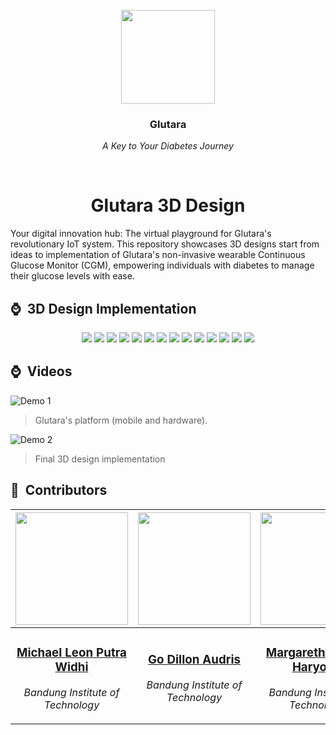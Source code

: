 <br>
<div align="center">
    <div >
        <img height="150px" src="https://firebasestorage.googleapis.com/v0/b/upheld-acumen-420202.appspot.com/o/readme-assets%2FGlutara.png?alt=media&token=77d4dd88-6cca-4e4d-94f2-321124c20a61" alt=""/>
    </div>
    <div>
            <h3><b>Glutara</b></h3>
            <p><i>A Key to Your Diabetes Journey</i></p>
    </div>      
</div>
<br>
<h1 align="center">Glutara 3D Design</h1>
Your digital innovation hub: The virtual playground for Glutara's revolutionary IoT system. This repository showcases 3D designs start from ideas to implementation of Glutara's non-invasive wearable Continuous Glucose Monitor (CGM), empowering individuals with diabetes to manage their glucose levels with ease.

## ⌚ &nbsp;3D Design Implementation
<div align="center">
<img src="https://firebasestorage.googleapis.com/v0/b/upheld-acumen-420202.appspot.com/o/readme-assets%2F3d-design%2FCover.png?alt=media&token=332d6b23-0a8c-4bc7-b3cf-3f0b3d84dc5a"/>
<img src="https://firebasestorage.googleapis.com/v0/b/upheld-acumen-420202.appspot.com/o/readme-assets%2F3d-design%2FDesign%201.png?alt=media&token=83908ed3-1a67-4469-9352-4ca344ccd707"/>
<img src="https://firebasestorage.googleapis.com/v0/b/upheld-acumen-420202.appspot.com/o/readme-assets%2F3d-design%2FDesign%202.png?alt=media&token=e49fa2c0-f942-4531-b699-4ea6cbc32439"/>
<img src="https://firebasestorage.googleapis.com/v0/b/upheld-acumen-420202.appspot.com/o/readme-assets%2F3d-design%2FDesign%203.png?alt=media&token=2ad57793-a675-4fde-924a-2724e21bc7e5"/>
<img src="https://firebasestorage.googleapis.com/v0/b/upheld-acumen-420202.appspot.com/o/readme-assets%2F3d-design%2FDesign%204.png?alt=media&token=5357ccec-0145-423d-93c3-be15c28f7980"/>
<img src="https://firebasestorage.googleapis.com/v0/b/upheld-acumen-420202.appspot.com/o/readme-assets%2F3d-design%2FDesign%205.png?alt=media&token=7d914402-ce2e-4d05-91e1-ebf819ba7bf6"/>
<img src="https://firebasestorage.googleapis.com/v0/b/upheld-acumen-420202.appspot.com/o/readme-assets%2F3d-design%2FDesign%206.png?alt=media&token=cfb808dd-8ef0-4e69-b1e0-2febe716e612"/>
<img src="https://firebasestorage.googleapis.com/v0/b/upheld-acumen-420202.appspot.com/o/readme-assets%2F3d-design%2FDesign%207.png?alt=media&token=6585761d-05ed-4f1b-b7b2-872329ad0fce"/>
<img src="https://firebasestorage.googleapis.com/v0/b/upheld-acumen-420202.appspot.com/o/readme-assets%2F3d-design%2FDesign%208.png?alt=media&token=79cf4785-7a10-4d2d-94b8-1c976c402dc9"/>
<img src="https://firebasestorage.googleapis.com/v0/b/upheld-acumen-420202.appspot.com/o/readme-assets%2F3d-design%2FDesign%209.png?alt=media&token=2cceb95a-8662-4efa-a3d9-055138e6ab59"/>
<img src="https://firebasestorage.googleapis.com/v0/b/upheld-acumen-420202.appspot.com/o/readme-assets%2F3d-design%2FDesign%2010.png?alt=media&token=28b0d9fd-9451-464e-bee2-1313c0f8c55f"/>
<img src="https://firebasestorage.googleapis.com/v0/b/upheld-acumen-420202.appspot.com/o/readme-assets%2F3d-design%2FDesign%2011.png?alt=media&token=ff78ca5e-4bbb-44cf-b396-d906b184ee39"/>
<img src="https://firebasestorage.googleapis.com/v0/b/upheld-acumen-420202.appspot.com/o/readme-assets%2F3d-design%2FDesign%2012.png?alt=media&token=c7897b04-7041-445e-bcac-49b32c1bc172"/>
<img src="https://firebasestorage.googleapis.com/v0/b/upheld-acumen-420202.appspot.com/o/readme-assets%2F3d-design%2FDesign%2013.png?alt=media&token=2cdac316-c61f-4cbb-94f2-17fcfc1fa043"/>
</div>

## ⌚ &nbsp;Videos
![Demo 1](assets/glutara-demo1.gif)
> Glutara's platform (mobile and hardware).

![Demo 2](assets/glutara-demo2.gif)
> Final 3D design implementation

## 👥 &nbsp;Contributors

| <a href="https://github.com/mikeleo03"><img width="180px" height="180px" src="https://firebasestorage.googleapis.com/v0/b/upheld-acumen-420202.appspot.com/o/readme-assets%2Fpicprof%2FLeon.png?alt=media&token=0ea1884a-32ca-471b-a3af-bf3995bbc605" alt=""/></a> | <a href="https://github.com/GoDillonAudris512"><img width="180px" height="180px" src="https://firebasestorage.googleapis.com/v0/b/upheld-acumen-420202.appspot.com/o/readme-assets%2Fpicprof%2FDillon.png?alt=media&token=bc76cc6b-5606-4351-8472-9c243c8b9da3" alt=""/></a> | <a href="https://github.com/margarethaolivia"><img width="180px" height="180px" src="https://firebasestorage.googleapis.com/v0/b/upheld-acumen-420202.appspot.com/o/readme-assets%2Fpicprof%2FOlivia.png?alt=media&token=d53f9cfd-e1e1-41b6-a28c-440904df29b8" alt=""/></a> | <a href="https://github.com/AustinPardosi"><img width="180px" height="180px" src="https://firebasestorage.googleapis.com/v0/b/upheld-acumen-420202.appspot.com/o/readme-assets%2Fpicprof%2FAustin.png?alt=media&token=f520a334-4aeb-4efe-9437-669451b6dca6" alt=""/></a> |
| ---------------------------------------------------------------------------------------------------------------------------------------------------------------------------------------------------------------------------------- | ----------------------------------------------------------------------------------------------------------------------------------------------------------------------------------------------------------------------------------- | -------------------------------------------------------------------------------------------------------------------------------------------------------------------------------------------------------------------------- | ----------------------------------------------------------------------------------------------------------------------------------------------------------------------------------------------------------------------------- |
| <div align="center"><h3><b><a href="https://github.com/mikeleo03">Michael Leon Putra Widhi</a></b></h3><i><p>Bandung Institute of Technology</i></p></div>                                                                               | <div align="center"><h3><b><a href="https://github.com/GoDillonAudris512">Go Dillon Audris</a></b></h3></a><p><i>Bandung Institute of Technology</i></p></div>                                                                          | <div align="center"><h3><b><a href="https://github.com/margarethaolivia">Margaretha Olivia Haryono</a></b></h3></a><p><i>Bandung Institute of Technology</i></p></div>                                                               | <div align="center"><h3><b><a href="https://github.com/AustinPardosi">Austin Gabriel Pardosi</a></b></h3></a><p><i>Bandung Institute of Technology</i></p></div>                                                                            |